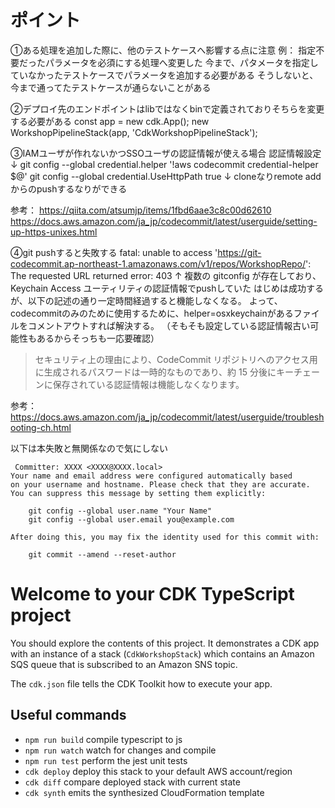 # ポイント
①ある処理を追加した際に、他のテストケースへ影響する点に注意
例：
指定不要だったパラメータを必須にする処理へ変更した
今まで、パタメータを指定していなかったテストケースでパラメータを追加する必要がある
そうしないと、今まで通ってたテストケースが通らないことがある

②デプロイ先のエンドポイントはlibではなくbinで定義されておりそちらを変更する必要がある
const app = new cdk.App();
new WorkshopPipelineStack(app, 'CdkWorkshopPipelineStack');

③IAMユーザが作れないかつSSOユーザの認証情報が使える場合
認証情報設定
↓
git config --global credential.helper '!aws codecommit credential-helper $@'
git config --global credential.UseHttpPath true
↓
cloneなりremote addからのpushするなりができる

参考：
https://qiita.com/atsumjp/items/1fbd6aae3c8c00d62610
https://docs.aws.amazon.com/ja_jp/codecommit/latest/userguide/setting-up-https-unixes.html

④git pushすると失敗する
fatal: unable to access 'https://git-codecommit.ap-northeast-1.amazonaws.com/v1/repos/WorkshopRepo/': The requested URL returned error: 403
↑
複数の gitconfig が存在しており、Keychain Access ユーティリティの認証情報でpushしていた
はじめは成功するが、以下の記述の通り一定時間経過すると機能しなくなる。
よって、codecommitのみのために使用するために、helper=osxkeychainがあるファイルをコメントアウトすれば解決する。
（そもそも設定している認証情報古い可能性もあるからそっちも一応要確認）

>セキュリティ上の理由により、CodeCommit リポジトリへのアクセス用に生成されるパスワードは一時的なものであり、約 15 分後にキーチェーンに保存されている認証情報は機能しなくなります。

参考：https://docs.aws.amazon.com/ja_jp/codecommit/latest/userguide/troubleshooting-ch.html

以下は本失敗と無関係なので気にしない
```
 Committer: XXXX <XXXX@XXXX.local>
Your name and email address were configured automatically based
on your username and hostname. Please check that they are accurate.
You can suppress this message by setting them explicitly:

    git config --global user.name "Your Name"
    git config --global user.email you@example.com

After doing this, you may fix the identity used for this commit with:

    git commit --amend --reset-author
```
# Welcome to your CDK TypeScript project

You should explore the contents of this project. It demonstrates a CDK app with an instance of a stack (`CdkWorkshopStack`)
which contains an Amazon SQS queue that is subscribed to an Amazon SNS topic.

The `cdk.json` file tells the CDK Toolkit how to execute your app.

## Useful commands

* `npm run build`   compile typescript to js
* `npm run watch`   watch for changes and compile
* `npm run test`    perform the jest unit tests
* `cdk deploy`      deploy this stack to your default AWS account/region
* `cdk diff`        compare deployed stack with current state
* `cdk synth`       emits the synthesized CloudFormation template
